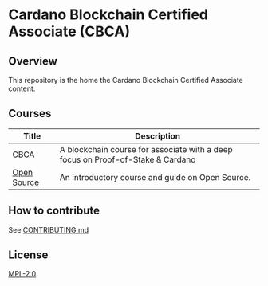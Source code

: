 # Cardano Blockchain Certified Associate (CBCA)

## Overview

This repository is the home the Cardano Blockchain Certified Associate content. 

## Courses

| Title                        | Description                                                                     |
| ---                          | ---                                                                             |
| CBCA                         | A blockchain course for associate with a deep focus on Proof-of-Stake & Cardano |
| [Open Source](./open-source) | An introductory course and guide on Open Source.                                |

## How to contribute

See [CONTRIBUTING.md](./CONTRIBUTING.md)

## License

[MPL-2.0](./LICENSE)
